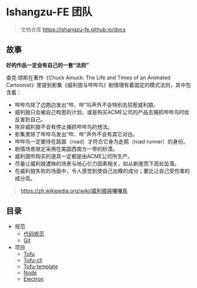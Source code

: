 # Ishangzu-FE 团队

> 文档仓库 https://ishangzu-fe.github.io/docs

## 故事

**好的作品一定会有自己的一套“法则”**

查克·琼斯在著作《Chuck Amuck: The Life and Times of an Animated Cartoonist》里提到影集《威利狼与哔哔鸟》剧情理有着固定的模式法则，其中包含着：
- 哔哔鸟除了边跑边发出“哔、哔”叫声外不会特别去招惹威利狼。
- 威利狼只会被自己构思的计划、或是购买ACME公司的产品去捕抓哔哔鸟时给反害到自己。
- 除非威利狼不会有停止捕抓哔哔鸟的想法。
- 影集里除了哔哔鸟发出“哔、哔”声外不会有其它对白。
- 哔哔鸟一定要待在路面（road）才符合它身为走鹃（road runner）的身份。
- 剧情场景限定采用在美国西南方一带的砂漠。
- 威利狼所购买的道具一定都是由ACME公司所生产。
- 尽量让威利狼遭殃的场景与地心引力因素相关，如从断崖而下高处坠落。
- 在威利狼失败的场面中，令人感觉到使自己出糗的成分；要比让自己受伤害的成分高。

> https://zh.wikipedia.org/wiki/威利狼與嗶嗶鳥

## 目录

- 规范
    - [代码规范](/code.md)
    - [Git](/git.md)
- 项目
    - [Tofu](/tofu.md)
    - [Tofu-cli](/tofu-cli.md)
    - [Tofu-template](/tofu-template.md)
    - [Node](/node.md)
    - [Electron](/electron/index.md)
